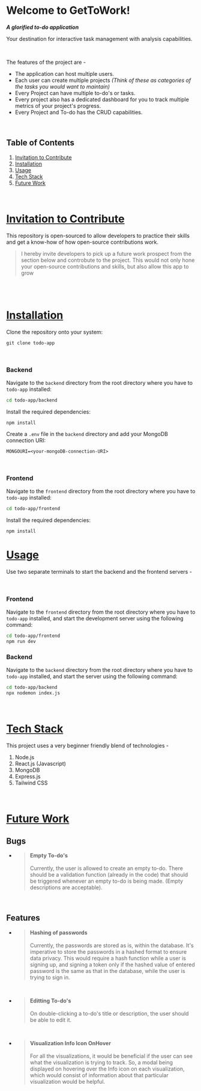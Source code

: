 # Welcome to GetToWork!
_**A glorified to-do application**_

Your destination for interactive task management with analysis capabilities.

<br>

The features of the project are - 

- The application can host multiple users.
- Each user can create multiple projects _(Think of these as categories of the tasks you would want to maintain)_
- Every Project can have multiple to-do's or tasks.
- Every project also has a dedicated dashboard for you to track multiple metrics of your project's progress.
- Every Project and To-do has the CRUD capabilities.
<br>

## Table of Contents
1. [Invitation to Contribute](#invitation-to-contribute)
2. [Installation](#installation)
3. [Usage](#usage)
4. [Tech Stack](#tech-stack)
5. [Future Work](#future-work)

<br>

# [Invitation to Contribute](#invitation-to-contribute)
This repository is open-sourced to allow developers to practice their skills and get a know-how of how open-source contributions work.
> I hereby invite developers to pick up a future work prospect from the section below and controbute to the project.
> This would not only hone your open-source contributions and skills, but also allow this app to grow

<br>


<br>

# [Installation](#installation)

Clone the repository onto your system:
```
git clone todo-app
```
<br>

### Backend

Navigate to the `backend` directory from the root directory where you have to `todo-app` installed:
```bash
cd todo-app/backend
```

Install the required dependencies:
```
npm install
```

Create a `.env` file in the `backend` directory and add your MongoDB connection URI:
```
MONGOURI=<your-mongoDB-connection-URI>
```
<br>

### Frontend

Navigate to the `frontend` directory from the root directory where you have to `todo-app` installed:
```bash
cd todo-app/frontend
```

Install the required dependencies:
```
npm install
```


# [Usage](#usage)

Use two separate terminals to start the backend and the frontend servers - 

<br>

### Frontend

Navigate to the `frontend` directory from the root directory where you have to `todo-app` installed, and start the development server using the following command:
```bash
cd todo-app/frontend
npm run dev
```

### Backend

Navigate to the `backend` directory from the root directory where you have to `todo-app` installed, and start the server using the following command:
```bash
cd todo-app/backend
npx nodemon index.js
```
<br>

# [Tech Stack](#tech-stack)
This project uses a very beginner friendly blend of technologies - 
1. Node.js
2. React.js (Javascript)
3. MongoDB
4. Express.js
5. Tailwind CSS

<br>

# [Future Work](#future-work)

## Bugs
- >**Empty To-do's**  <br>  
   Currently, the user is allowed to create an empty to-do. There should be a validation function (already in the code) that should be triggered whenever an empty to-do is being made. (Empty descriptions are acceptable).
   <br>
  

## Features
- >**Hashing of passwords** <br>  
   Currently, the passwords are stored as is, within the database. It's imperative to store the passwords in a hashed format to ensure data privacy.
   This would require a hash function while a user is signing up, and signing a token only if the hashed value of entered password is the same as that in the database, while the user is trying to sign in.
   <br>

- >**Editting To-do's**  <br>  
   On double-clicking a to-do's title or description, the user should be able to edit it.
   <br>
  
- >**Visualization Info Icon OnHover**  <br>  
   For all the visualizations, it would be beneficial if the user can see what the visualization is trying to track. So, a modal being displayed on hovering over the Info icon on each visualization, which would consist of information about that particular visualization would be helpful.
   <br>
  

